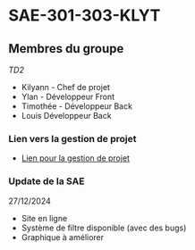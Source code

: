 # SAE-301-303-KLYT

## Membres du groupe
_TD2_

* Kilyann - Chef de projet
* Ylan - Développeur Front
* Timothée - Développeur Back
* Louis Développeur Back

### Lien vers la gestion de projet
* [Lien pour la gestion de projet](https://docs.google.com/document/d/1JaFwPhuZbUzCGFzK4dZ75tG-1MoBLAszoyxJ0Cg_Mbc/edit?usp=sharing)

### Update de la SAE
27/12/2024

* Site en ligne
* Système de filtre disponible (avec des bugs)
* Graphique à améliorer 
